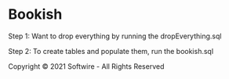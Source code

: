 # Bookish

Step 1: Want to drop everything by running the dropEverything.sql

Step 2: To create tables and populate them, run the bookish.sql

Copyright © 2021 Softwire - All Rights Reserved
